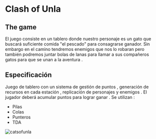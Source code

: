 # Clash of Unla
## The game
El juego consiste en un tablero donde nuestro personaje es un gato que buscará suficiente comida "el pescado" para consagrarse ganador. Sin embargo en el camino tendremos enemigos que nos lo robaran pero también podremos juntar bolas de lanas para llamar a sus compañeros gatos para que se unan a la aventura .
## Especificación
Juego de tablero con un sistema de gestión de puntos , generación de recursos en cada estación , replicación de personajes y enemigos . El jugador deberá acumular puntos  para lograr ganar .
Se utilizan :
* Pilas
* Colas
* Punteros
* TDA

![catsofunla](https://user-images.githubusercontent.com/56768010/164914638-60c2aa4b-377b-40bc-9f55-756fffb6d322.jpg)
